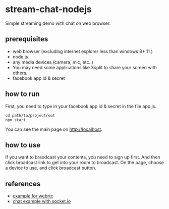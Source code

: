 # stream-chat-nodejs
Simple streaming demo with chat on web browser.

## prerequisites
* web browser (excluding internet explorer less than windows 8+ 11 )
* node.js
* any media devices (camera, mic, etc..)
 * You may need some applications like Xsplit to share your screen with others.
* facebook app id & secret 

## how to run
First, you need to type in your facebook app id & secret in the file app.js.
```
cd path/to/projectroot
npm start
```
You can see the main page on [http://localhost](http://localhost).

## how to use
If you want to braodcast your contents, you need to sign up first.
And then click broadcast link to get into your room to broadcast.
On the page, choose a device to use, and click broadcast button.

## references
* [example for webrtc](https://github.com/webrtc/samples/tree/gh-pages/src/content/peerconnection/multiple)
* [chat example with socket.io](https://github.com/socketio/socket.io/tree/master/examples/chat)
